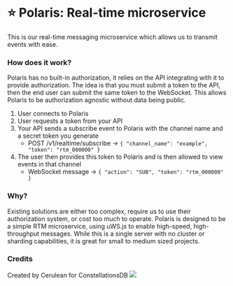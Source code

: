# ⭐ Polaris: Real-time microservice

This is our real-time messaging microservice which allows us to transmit events with ease. 

### How does it work?
Polaris has no built-in authorization, it relies on the API integrating with it to provide authorization. The idea is that you must submit a token to the API, then the end user can submit the same token to the WebSocket. This allows Polaris to be authorization agnostic without data being public.

1) User connects to Polaris
2) User requests a token from your API
3) Your API sends a subscribe event to Polaris with the channel name and a secret token you generate
   - POST /v1/realtime/subscribe -> `{ "channel_name": "example", "token": "rtm_000000" }`
5) The user then provides this token to Polaris and is then allowed to view events in that channel
   - WebSocket message -> `{ "action": "SUB", "token": "rtm_000000" }`

### Why?
Existing solutions are either too complex, require us to use their authorization system, or cost too much to operate. Polaris is designed to be a simple RTM microservice, using uWS.js to enable high-speed, high-throughput messages. While this is a single server with no cluster or sharding capabilities, it is great for small to medium sized projects.

### Credits
Created by Cerulean for ConstellationsDB
[![](https://s3.us-west-000.backblazeb2.com/constellationsdb/marketing/web/png/black.png)](https://constellations.tech)